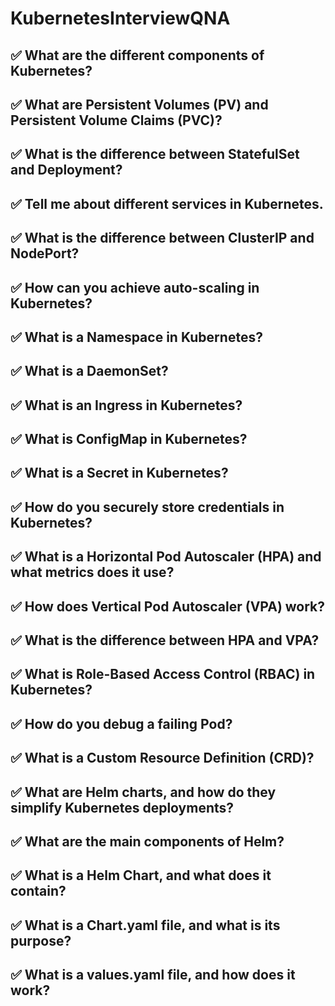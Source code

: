 # KubernetesInterviewQNA



## ✅ What are the different components of Kubernetes?
## ✅ What are Persistent Volumes (PV) and Persistent Volume Claims (PVC)?
## ✅ What is the difference between StatefulSet and Deployment?
## ✅ Tell me about different services in Kubernetes.
## ✅ What is the difference between ClusterIP and NodePort?
## ✅ How can you achieve auto-scaling in Kubernetes?
## ✅ What is a Namespace in Kubernetes?
## ✅ What is a DaemonSet?
## ✅ What is an Ingress in Kubernetes?
## ✅ What is ConfigMap in Kubernetes?
## ✅ What is a Secret in Kubernetes?
## ✅ How do you securely store credentials in Kubernetes?
## ✅ What is a Horizontal Pod Autoscaler (HPA) and what metrics does it use?
## ✅ How does Vertical Pod Autoscaler (VPA) work?
## ✅ What is the difference between HPA and VPA?
## ✅ What is Role-Based Access Control (RBAC) in Kubernetes?
## ✅ How do you debug a failing Pod?
## ✅ What is a Custom Resource Definition (CRD)?
## ✅ What are Helm charts, and how do they simplify Kubernetes deployments?
## ✅ What are the main components of Helm?
## ✅ What is a Helm Chart, and what does it contain?
## ✅ What is a Chart.yaml file, and what is its purpose?
## ✅ What is a values.yaml file, and how does it work?